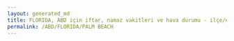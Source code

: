 ```yaml
---
layout: generated_md
title: FLORIDA, ABD için iftar, namaz vakitleri ve hava durumu - ilçe/eyalet seç
permalink: /ABD/FLORIDA/PALM BEACH
---
```


<script type="text/javascript">
  var country = ABD;
  var city = FLORIDA;
  var state = PALM BEACH;
  var lat = 72;
  var lon = 21;
</script>
